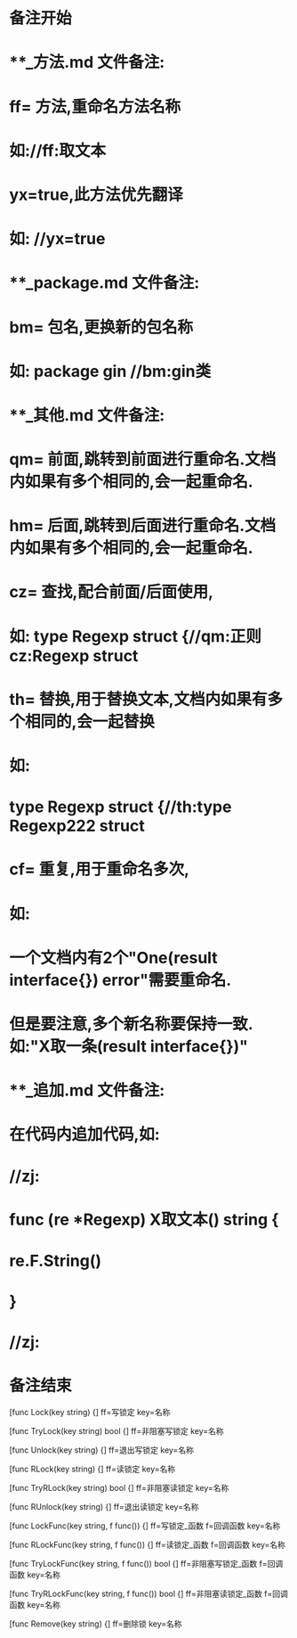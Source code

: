 # 备注开始
# **_方法.md 文件备注:
# ff= 方法,重命名方法名称
# 如://ff:取文本
#
# yx=true,此方法优先翻译
# 如: //yx=true

# **_package.md 文件备注:
# bm= 包名,更换新的包名称 
# 如: package gin //bm:gin类

# **_其他.md 文件备注:
# qm= 前面,跳转到前面进行重命名.文档内如果有多个相同的,会一起重命名.
# hm= 后面,跳转到后面进行重命名.文档内如果有多个相同的,会一起重命名.
# cz= 查找,配合前面/后面使用,
# 如: type Regexp struct {//qm:正则 cz:Regexp struct
#
# th= 替换,用于替换文本,文档内如果有多个相同的,会一起替换
# 如:
# type Regexp struct {//th:type Regexp222 struct
#
# cf= 重复,用于重命名多次,
# 如: 
# 一个文档内有2个"One(result interface{}) error"需要重命名.
# 但是要注意,多个新名称要保持一致. 如:"X取一条(result interface{})"

# **_追加.md 文件备注:
# 在代码内追加代码,如:
# //zj:
# func (re *Regexp) X取文本() string { 
# re.F.String()
# }
# //zj:
# 备注结束

[func Lock(key string) {]
ff=写锁定
key=名称

[func TryLock(key string) bool {]
ff=非阻塞写锁定
key=名称

[func Unlock(key string) {]
ff=退出写锁定
key=名称

[func RLock(key string) {]
ff=读锁定
key=名称

[func TryRLock(key string) bool {]
ff=非阻塞读锁定
key=名称

[func RUnlock(key string) {]
ff=退出读锁定
key=名称

[func LockFunc(key string, f func()) {]
ff=写锁定_函数
f=回调函数
key=名称

[func RLockFunc(key string, f func()) {]
ff=读锁定_函数
f=回调函数
key=名称

[func TryLockFunc(key string, f func()) bool {]
ff=非阻塞写锁定_函数
f=回调函数
key=名称

[func TryRLockFunc(key string, f func()) bool {]
ff=非阻塞读锁定_函数
f=回调函数
key=名称

[func Remove(key string) {]
ff=删除锁
key=名称
